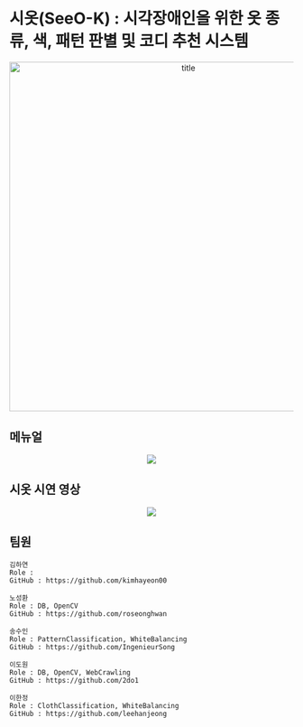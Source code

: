 # 시옷(SeeO-K) : 시각장애인을 위한 옷 종류, 색, 패턴 판별 및 코디 추천 시스템 
<p align="center">
  <img width="619" alt="title" src="https://user-images.githubusercontent.com/28584275/132673765-dd23f735-b06f-44d8-9cba-ac8441f7ff54.png">
</p>

## 메뉴얼
<p align="center">
  <a href="https://dowon-lee.gitbook.io/seeo-k2/" target="_blank">
    <img src="https://img.shields.io/badge/GitBook-manual-blue?&style=for-the-badge&logo=github" />
  </a>
</p>

## 시옷 시연 영상
<p align="center">
  <a href="https://www.youtube.com/watch?v=HJoyewyEHHY target="_blank">
    <img src="https://img.shields.io/badge/YouTube-team_video-red?&style=for-the-badge&logo=youtube" />
  </a>
</p>
                                                                                                    
## 팀원


```
김하연
Role : 
GitHub : https://github.com/kimhayeon00
```

```
노성환
Role : DB, OpenCV
GitHub : https://github.com/roseonghwan
```

```
송수인
Role : PatternClassification, WhiteBalancing
GitHub : https://github.com/IngenieurSong
```

```
이도원
Role : DB, OpenCV, WebCrawling
GitHub : https://github.com/2do1
```
                                                           
```
이한정
Role : ClothClassification, WhiteBalancing
GitHub : https://github.com/leehanjeong
```
